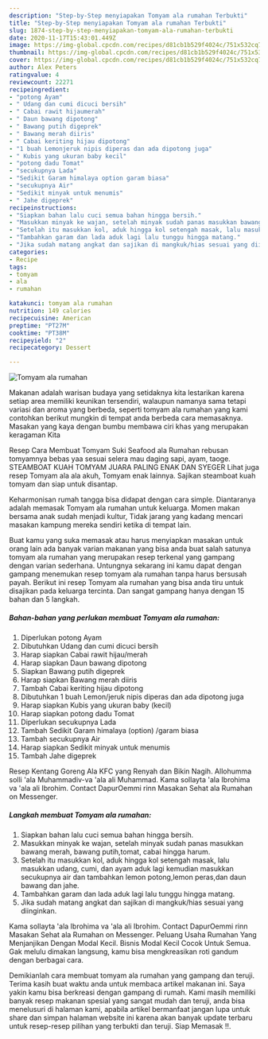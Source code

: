 ```yaml
---
description: "Step-by-Step menyiapakan Tomyam ala rumahan Terbukti"
title: "Step-by-Step menyiapakan Tomyam ala rumahan Terbukti"
slug: 1874-step-by-step-menyiapakan-tomyam-ala-rumahan-terbukti
date: 2020-11-17T15:43:01.449Z
image: https://img-global.cpcdn.com/recipes/d81cb1b529f4024c/751x532cq70/tomyam-ala-rumahan-foto-resep-utama.jpg
thumbnail: https://img-global.cpcdn.com/recipes/d81cb1b529f4024c/751x532cq70/tomyam-ala-rumahan-foto-resep-utama.jpg
cover: https://img-global.cpcdn.com/recipes/d81cb1b529f4024c/751x532cq70/tomyam-ala-rumahan-foto-resep-utama.jpg
author: Alex Peters
ratingvalue: 4
reviewcount: 22271
recipeingredient:
- "potong Ayam"
- " Udang dan cumi dicuci bersih"
- " Cabai rawit hijaumerah"
- " Daun bawang dipotong"
- " Bawang putih digeprek"
- " Bawang merah diiris"
- " Cabai keriting hijau dipotong"
- "1 buah Lemonjeruk nipis diperas dan ada dipotong juga"
- " Kubis yang ukuran baby kecil"
- "potong dadu Tomat"
- "secukupnya Lada"
- "Sedikit Garam himalaya option garam biasa"
- "secukupnya Air"
- "Sedikit minyak untuk menumis"
- " Jahe digeprek"
recipeinstructions:
- "Siapkan bahan lalu cuci semua bahan hingga bersih."
- "Masukkan minyak ke wajan, setelah minyak sudah panas masukkan bawang merah, bawang putih,tomat, cabai hingga harum."
- "Setelah itu masukkan kol, aduk hingga kol setengah masak, lalu masukkan udang, cumi, dan ayam aduk lagi kemudian masukkan secukupnya air dan tambahkan lemon potong,lemon peras,dan daun bawang dan jahe."
- "Tambahkan garam dan lada aduk lagi lalu tunggu hingga matang."
- "Jika sudah matang angkat dan sajikan di mangkuk/hias sesuai yang diinginkan."
categories:
- Recipe
tags:
- tomyam
- ala
- rumahan

katakunci: tomyam ala rumahan 
nutrition: 149 calories
recipecuisine: American
preptime: "PT27M"
cooktime: "PT38M"
recipeyield: "2"
recipecategory: Dessert

---
```



![Tomyam ala rumahan](https://img-global.cpcdn.com/recipes/d81cb1b529f4024c/751x532cq70/tomyam-ala-rumahan-foto-resep-utama.jpg)

Makanan adalah warisan budaya yang setidaknya kita lestarikan karena setiap area memiliki keunikan tersendiri, walaupun namanya sama tetapi variasi dan aroma yang berbeda, seperti tomyam ala rumahan yang kami contohkan berikut mungkin di tempat anda berbeda cara memasaknya. Masakan yang kaya dengan bumbu membawa ciri khas yang merupakan keragaman Kita

Resep Cara Membuat Tomyam Suki Seafood ala Rumahan rebusan tomyamnya bebas yaa sesuai selera mau daging sapi, ayam, taoge. STEAMBOAT KUAH TOMYAM JUARA PALING ENAK DAN SYEGER Lihat juga resep Tomyam ala ala akuh, Tomyam enak lainnya. Sajikan steamboat kuah tomyam dan siap untuk disantap.

Keharmonisan rumah tangga bisa didapat dengan cara simple. Diantaranya adalah memasak Tomyam ala rumahan untuk keluarga. Momen makan bersama anak sudah menjadi kultur, Tidak jarang yang kadang mencari masakan kampung mereka sendiri ketika di tempat lain.

Buat kamu yang suka memasak atau harus menyiapkan masakan untuk orang lain ada banyak varian makanan yang bisa anda buat salah satunya tomyam ala rumahan yang merupakan resep terkenal yang gampang dengan varian sederhana. Untungnya sekarang ini kamu dapat dengan gampang menemukan resep tomyam ala rumahan tanpa harus bersusah payah.
Berikut ini resep Tomyam ala rumahan yang bisa anda tiru untuk disajikan pada keluarga tercinta. Dan sangat gampang hanya dengan 15 bahan dan 5 langkah.


<!--inarticleads1-->

##### Bahan-bahan yang perlukan membuat Tomyam ala rumahan:

1. Diperlukan potong Ayam
1. Dibutuhkan  Udang dan cumi dicuci bersih
1. Harap siapkan  Cabai rawit hijau/merah
1. Harap siapkan  Daun bawang dipotong
1. Siapkan  Bawang putih digeprek
1. Harap siapkan  Bawang merah diiris
1. Tambah  Cabai keriting hijau dipotong
1. Dibutuhkan 1 buah Lemon/jeruk nipis diperas dan ada dipotong juga
1. Harap siapkan  Kubis yang ukuran baby (kecil)
1. Harap siapkan potong dadu Tomat
1. Diperlukan secukupnya Lada
1. Tambah Sedikit Garam himalaya (option) /garam biasa
1. Tambah secukupnya Air
1. Harap siapkan Sedikit minyak untuk menumis
1. Tambah  Jahe digeprek


Resep Kentang Goreng Ala KFC yang Renyah dan Bikin Nagih. Allohumma solli &#39;ala Muhammadiv-va &#39;ala ali Muhammad. Kama sollayta &#39;ala Ibrohima va &#39;ala ali Ibrohim. Contact DapurOemmi rinn Masakan Sehat ala Rumahan on Messenger. 

<!--inarticleads2-->

##### Langkah membuat  Tomyam ala rumahan:

1. Siapkan bahan lalu cuci semua bahan hingga bersih.
1. Masukkan minyak ke wajan, setelah minyak sudah panas masukkan bawang merah, bawang putih,tomat, cabai hingga harum.
1. Setelah itu masukkan kol, aduk hingga kol setengah masak, lalu masukkan udang, cumi, dan ayam aduk lagi kemudian masukkan secukupnya air dan tambahkan lemon potong,lemon peras,dan daun bawang dan jahe.
1. Tambahkan garam dan lada aduk lagi lalu tunggu hingga matang.
1. Jika sudah matang angkat dan sajikan di mangkuk/hias sesuai yang diinginkan.


Kama sollayta &#39;ala Ibrohima va &#39;ala ali Ibrohim. Contact DapurOemmi rinn Masakan Sehat ala Rumahan on Messenger. Peluang Usaha Rumahan Yang Menjanjikan Dengan Modal Kecil. Bisnis Modal Kecil Cocok Untuk Semua. Gak melulu dimakan langsung, kamu bisa mengkreasikan roti gandum dengan berbagai cara. 

Demikianlah cara membuat tomyam ala rumahan yang gampang dan teruji. Terima kasih buat waktu anda untuk membaca artikel makanan ini. Saya yakin kamu bisa berkreasi dengan gampang di rumah. Kami masih memiliki banyak resep makanan spesial yang sangat mudah dan teruji, anda bisa menelusuri di halaman kami, apabila artikel bermanfaat jangan lupa untuk share dan simpan halaman website ini karena akan banyak update terbaru untuk resep-resep pilihan yang terbukti dan teruji. Siap Memasak !!. 
